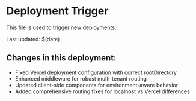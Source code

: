 # Deployment Trigger

This file is used to trigger new deployments.

Last updated: $(date)

## Changes in this deployment:
- Fixed Vercel deployment configuration with correct rootDirectory
- Enhanced middleware for robust multi-tenant routing
- Updated client-side components for environment-aware behavior
- Added comprehensive routing fixes for localhost vs Vercel differences
